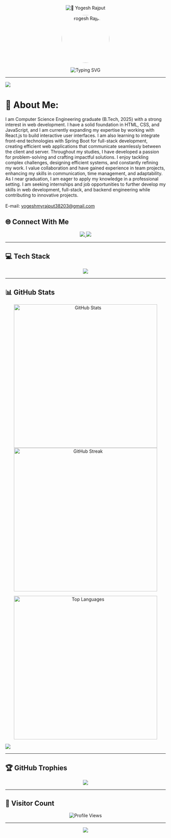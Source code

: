 <p align="center">

  <img src="https://capsule-render.vercel.app/api?type=waving&height=200&color=gradient&text=Yogesh%20Rajput&reversal=false&textBg=false&fontColor=black&fontAlign=50&fontAlignY=35&animation=blink&desc=Computer%20Science%20Engineer%20|%20Java%20Enthusiast" alt="🚀 Yogesh Rajput">
</p>

<!-- Profile Picture -->
<p align="center">
  <img src="https://avatars.githubusercontent.com/yogesh8rajput" width="150" height="150" style="border-radius: 50%;" alt="Yogesh Rajput">
</p>


<p align="center">
  <img src="https://readme-typing-svg.herokuapp.com?font=Fira+Code&weight=500&size=22&pause=1000&color=36BCF7&center=true&vCenter=true&width=800&lines=Fast+Learner+%7C+Passionate+Coder+%7C+Team+Player;Java+%7C+Spring+Boot+%7C+ReactJS;Striving+to+solve+real-world+problems!" alt="Typing SVG" />
</p>


---


[![](https://visitcount.itsvg.in/api?id=yogesh8rajput&icon=2&color=1)](https://visitcount.itsvg.in)

<!-- Footer -->

# 💫 About Me:
I am Computer Science Engineering graduate (B.Tech, 2025) with a strong interest in web development. I have a solid foundation in HTML, CSS, and JavaScript, and I am currently expanding my expertise by working with React.js to build interactive user interfaces. I am also learning to integrate front-end technologies with Spring Boot for full-stack development, creating efficient web applications that communicate seamlessly between the client and server.
Throughout my studies, I have developed a passion for problem-solving and crafting impactful solutions. I enjoy tackling complex challenges, designing efficient systems, and constantly refining my work. I value collaboration and have gained experience in team projects, enhancing my skills in communication, time management, and adaptability.
As I near graduation, I am eager to apply my knowledge in a professional setting. I am seeking internships and job opportunities to further develop my skills in web development, full-stack, and backend engineering while contributing to innovative projects.
<br><br>E-mail: yogeshmyrajput38203@gmail.com

## 🌐 Connect With Me

<p align="center">
  <a href="https://www.instagram.com/yogeshsinghjirajput/" target="_blank">
    <img src="https://img.shields.io/badge/Instagram-E4405F?style=for-the-badge&logo=instagram&logoColor=white">
  </a>
  <a href="https://linkedin.com/in/yogesh-rajput-33676624a" target="_blank">
    <img src="https://img.shields.io/badge/LinkedIn-0077B5?style=for-the-badge&logo=linkedin&logoColor=white">
  </a>
</p>

---

## 💻 Tech Stack

<p align="center">
  <img src="https://skillicons.dev/icons?i=html,css,js,java,react,spring,tailwind,mysql,hibernate,postman,vscode,vite" />
</p>

---

## 📊 GitHub Stats

<p align="center">
  <img src="https://github-readme-stats.vercel.app/api?username=Yogesh8rajput&show_icons=true&theme=radical&hide_border=true" width="450" alt="GitHub Stats" />
  <img src="https://github-readme-streak-stats.herokuapp.com/?user=Yogesh8rajput&theme=radical&hide_border=true" width="450" alt="GitHub Streak" />
</p>

<p align="center">
  <img src="https://github-readme-stats.vercel.app/api/top-langs/?username=Yogesh8rajput&layout=compact&theme=radical&hide_border=true" width="450" alt="Top Languages" />
</p>

[![](https://visitcount.itsvg.in/api?id=Yogesh8rajput&icon=2&color=1)](https://visitcount.itsvg.in)

---

## 🏆 GitHub Trophies

<p align="center">
  <img src="https://github-profile-trophy.vercel.app/?username=Yogesh8rajput&theme=onestar&no-frame=true&margin-w=6" />
</p>

---

## 🚀 Visitor Count

<p align="center">
  <img src="https://visitcount.itsvg.in/api?id=Yogesh8rajput&icon=2&color=1" alt="Profile Views" />
</p>

---

<!-- Footer -->
<p align="center">
  <img src="https://capsule-render.vercel.app/api?type=waving&height=100&color=gradient&text=Crafted%20with%20❤%20by%20Yogesh%20Rajput&section=footer&fontSize=18" />
</p>
